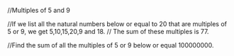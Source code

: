 ﻿//Multiples of 5 and 9

//If we list all the natural numbers below or equal to 20 that are multiples of 5 or 9, we get 5,10,15,20,9 and 18. 
// The sum of these multiples is 77.

//Find the sum of all the multiples of 5 or 9 below or equal 100000000.